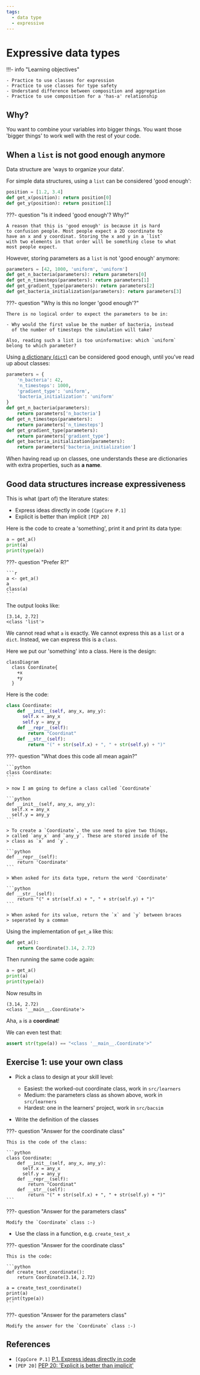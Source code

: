 ```yaml
---
tags:
  - data type
  - expressive
---
```


# Expressive data types

!!!- info "Learning objectives"

    - Practice to use classes for expression
    - Practice to use classes for type safety
    - Understand difference between composition and aggregation
    - Practice to use composition for a 'has-a' relationship

## Why?

You want to combine your variables into bigger things.
You want those 'bigger things' to work well with the rest of your code.

## When a `list` is not good enough anymore

Data structure are 'ways to organize your data'.

For simple data structures, using a `list` can be considered 'good enough':

```python
position = [1.2, 3.4]
def get_x(position): return position[0]
def get_y(position): return position[1]
```

???- question "Is it indeed 'good enough'? Why?"

    A reason that this is 'good enough' is because it is hard
    to confusion people. Most people expect a 2D coordinate to
    have an x and y coordinat. Storing the x and y in a `list`
    with two elements in that order will be something close to what
    most people expect.

However, storing parameters as a `list` is not 'good enough' anymore:

```python
parameters = [42, 1000, 'uniform', 'uniform']
def get_n_bacteria(parameters): return parameters[0]
def get_n_timesteps(parameters): return parameters[1]
def get_gradient_type(parameters): return parameters[2]
def get_bacteria_initialization(parameters): return parameters[3]
```

???- question "Why is this no longer 'good enough'?"

    There is no logical order to expect the parameters to be in:

    - Why would the first value be the number of bacteria, instead
      of the number of timesteps the simulation will take?

    Also, reading such a list is too uninformative: which `uniform`
    belong to which parameter?

Using [a dictionary (`dict`)](https://docs.python.org/3/tutorial/datastructures.html#dictionaries) 
can be considered good enough,
until you've read up about classes:

```python
parameters = { 
    'n_bacteria': 42, 
    'n_timesteps': 1000,
    'gradient_type': 'uniform',
    'bacteria_initialization': 'uniform'
}
def get_n_bacteria(parameters): 
    return parameters['n_bacteria']
def get_n_timesteps(parameters): 
    return parameters['n_timesteps']
def get_gradient_type(parameters): 
    return parameters['gradient_type']
def get_bacteria_initialization(parameters): 
    return parameters['bacteria_initialization']
```

When having read up on classes,
one understands these are dictionaries
with extra properties, such 
as **a name**.

## Good data structures increase expressiveness

This is what (part of) the literature states:

- Express ideas directly in code `[CppCore P.1]`
- Explicit is better than implicit `[PEP 20]`


Here is the code to create a 'something',
print it and print its data type:

```python
a = get_a()
print(a)
print(type(a))
```

???- question "Prefer R?"

    ```r
    a <- get_a()
    a
    class(a)
    ```

The output looks like:

```console
[3.14, 2.72]
<class 'list'>
```

We cannot read what `a` is exactly.
We cannot express this as a `list` or a `dict`.
Instead, we can express this is a `class`.

Here we put our 'something' into a class. Here is the design:

```mermaid
classDiagram
  class Coordinate{
    +x
    +y
  }
```

Here is the code:

```python
class Coordinate:
    def __init__(self, any_x, any_y):
      self.x = any_x
      self.y = any_y
    def __repr__(self):
        return "Coordinat"
    def __str__(self):
        return "(" + str(self.x) + ", " + str(self.y) + ")"
```

???- question "What does this code all mean again?"


    ```python
    class Coordinate:
    ```

    > now I am going to define a class called `Coordinate`

    ```python
    def __init__(self, any_x, any_y):
      self.x = any_x
      self.y = any_y
    ```

    > To create a `Coordinate`, the use need to give two things,
    > called `any_x` and `any_y`. These are stored inside of the
    > class as `x` and `y`.

    ```python
    def __repr__(self):
        return 'Coordinate'
    ```

    > When asked for its data type, return the word 'Coordinate'

    ```python
    def __str__(self):
        return "(" + str(self.x) + ", " + str(self.y) + ")"
    ```

    > When asked for its value, return the `x` and `y` between braces
    > seperated by a comman

Using the implementation of `get_a` like this:

```python
def get_a():
    return Coordinate(3.14, 2.72)
```

Then running the same code again:

```python
a = get_a()
print(a)
print(type(a))
```

Now results in

```text
(3.14, 2.72)
<class '__main__.Coordinate'>
```

Aha, `a` is a **coordinat**!

We can even test that:

```python
assert str(type(a)) == "<class '__main__.Coordinate'>"
```

## Exercise 1: use your own class

- Pick a class to design at your skill level:
    - Easiest: the worked-out coordinate class, work in `src/learners`
    - Medium: the parameters class as shown above, work in `src/learners`
    - Hardest: one in the learners' project, work in `src/bacsim`

- Write the definition of the classes

???- question "Answer for the coordinate class"

    This is the code of the class:

    ```python
    class Coordinate:
        def __init__(self, any_x, any_y):
          self.x = any_x
          self.y = any_y
        def __repr__(self):
            return "Coordinat"
        def __str__(self):
            return "(" + str(self.x) + ", " + str(self.y) + ")"
    ```

???- question "Answer for the parameters class"

    Modify the `Coordinate` class :-)

- Use the class in a function, e.g. `create_test_x`

???- question "Answer for the coordinate class"

    This is the code:

    ```python
    def create_test_coordinate():
        return Coordinate(3.14, 2.72)

    a = create_test_coordinate()
    print(a)
    print(type(a))
    ```

???- question "Answer for the parameters class"

    Modify the answer for the `Coordinate` class :-)

## References

- `[CppCore P.1]` [P.1. Express ideas directly in code](https://isocpp.github.io/CppCoreGuidelines/CppCoreGuidelines#Rp-direct)
- `[PEP 20]` [PEP 20: 'Explicit is better than implicit'](https://peps.python.org/pep-0020/#the-zen-of-python)

